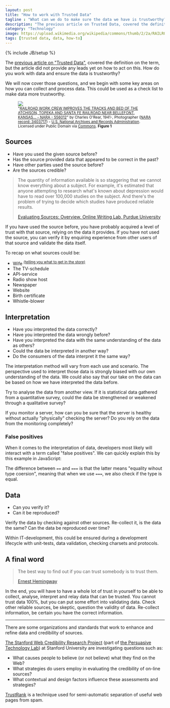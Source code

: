 ```yaml
---
layout: post
title: "How to work with Trusted Data"
tagline : "What can we do to make sure the data we have is trustworthy?"
description: "The previous article on Trusted Data, covered the definition on the term, but the article did not provide any leads yet on how to act on this. How do you work with data and ensure the data is trustworthy?"
category: "Technology"
image: https://upload.wikimedia.org/wikipedia/commons/thumb/2/2a/RAILROAD_WORK_CREW_IMPROVES_THE_TRACKS_AND_BED_OF_THE_ATCHISON%2C_TOPEKA_AND_SANTA_FE_RAILROAD_NEAR_BELLEFONT%2C_KANSAS..._-_NARA_-_556012.jpg/640px-RAILROAD_WORK_CREW_IMPROVES_THE_TRACKS_AND_BED_OF_THE_ATCHISON%2C_TOPEKA_AND_SANTA_FE_RAILROAD_NEAR_BELLEFONT%2C_KANSAS..._-_NARA_-_556012.jpg
tags: [trusted data, data, how-to]
---
```

{% include JB/setup %}

<p class="lead">

The <a href="/2015/09/09/trusted-data/">previous article on "Trusted Data"</a>, covered the definition on the term, but the article did not provide any leads yet on how to act on this. How do you work with data and ensure the data is trustworthy?
</p>

We will now cover those questions, and we begin with some key areas on how you can collect and process data. This could be used as a check list to make data more trustworthy.

<figure>
  <img src="https://upload.wikimedia.org/wikipedia/commons/thumb/2/2a/RAILROAD_WORK_CREW_IMPROVES_THE_TRACKS_AND_BED_OF_THE_ATCHISON%2C_TOPEKA_AND_SANTA_FE_RAILROAD_NEAR_BELLEFONT%2C_KANSAS..._-_NARA_-_556012.jpg/640px-RAILROAD_WORK_CREW_IMPROVES_THE_TRACKS_AND_BED_OF_THE_ATCHISON%2C_TOPEKA_AND_SANTA_FE_RAILROAD_NEAR_BELLEFONT%2C_KANSAS..._-_NARA_-_556012.jpg" class="img-responsive img-rounded img-thumbnail"/>
  <figcaption>
    <small>
      "<a href="https://commons.wikimedia.org/wiki/File:RAILROAD_WORK_CREW_IMPROVES_THE_TRACKS_AND_BED_OF_THE_ATCHISON,_TOPEKA_AND_SANTA_FE_RAILROAD_NEAR_BELLEFONT,_KANSAS..._-_NARA_-_556012.jpg#/media/File:RAILROAD_WORK_CREW_IMPROVES_THE_TRACKS_AND_BED_OF_THE_ATCHISON,_TOPEKA_AND_SANTA_FE_RAILROAD_NEAR_BELLEFONT,_KANSAS..._-_NARA_-_556012.jpg">RAILROAD WORK CREW IMPROVES THE TRACKS AND BED OF THE ATCHISON, TOPEKA AND SANTA FE RAILROAD NEAR BELLEFONT, KANSAS... - NARA - 556012</a>" by <span class="fn value">Charles O'Rear, 1941-, Photographer (<a rel="nofollow" class="external text" href="//research.archives.gov/person/3403717">NARA record: 3403717</a>)</span> - <a href="//en.wikipedia.org/wiki/U.S._National_Archives_and_Records_Administration" class="extiw" title="en:U.S. National Archives and Records Administration">U.S. National Archives and Records Administration</a>. Licensed under Public Domain via <a href="https://commons.wikimedia.org/wiki/">Commons</a>. <strong>Figure 1</strong>
    </small>
  </figcaption>
</figure>

## Sources

* Have you used the given source before?
* Has the source provided data that appeared to be correct in the past?
* Have other parties used the source before?
* Are the sources credible?

>The quantity of information available is so staggering that we cannot know everything about a subject. For example, it's estimated that anyone attempting to research what's known about depression would have to read over 100,000 studies on the subject. And there's the problem of trying to decide which studies have produced reliable results.
>
><a href="https://owl.english.purdue.edu/owl/resource/553/01/">Evaluating Sources: Overview, Online Writing Lab, Purdue University</a>

If you have used the source before, you have probably acquired a level of trust with that source, relying on the data it provides. If you have not used the source, you can verify it by enquiring experience from other users of that source and validate the data itself.


To recap  on what sources could be:

* Wife <sup><a href="/2015/09/09/trusted-data/#interpretation-of-data">(telling you what to get in the store)</a></sup>
* The TV-schedule
* API-service
* Radio show host
* Newspaper
* Website
* Birth certificate
* Whistle-blower

## Interpretation

* Have you interpreted the data correctly?
* Have you interpreted the data wrongly before?
* Have you interpreted the data with the same understanding of the data as others?
* Could the data be interpreted in another way?
* Do the consumers of the data interpret it the same way?

The interpretation method will vary from each use and scenario. The perspective used to interpret those data is strongly biased with our own understanding of the data. We could also say that our take on the data can be based on how we have interpreted the data before.

Try to analyse the data from another view. If it is statistical data gathered from a quantitative survey, could the data be strengthened or weakened through a qualitative survey?

If you monitor a server, how can you be sure that the server is healthy without actually "physically" checking the server? Do you rely on the data from the monitoring completely?

### False positives

When it comes to the interpretation of data, developers most likely will interact with a term called "false positives". We can quickly explain this by this example in JavaScript:

<script src="https://gist.github.com/phun-ky/be2ae0485468705e5480.js"></script>

The difference between `==` and `===` is that the latter means "equality wihout type coersion", meaning that when we use `===`, we also check if the type is equal.


## Data

* Can you verify it?
* Can it be reproduced?

Verify the data by checking against other sources. Re-collect it, is the data the same? Can the data be reproduced over time?

Within IT-development, this could be ensured during a development lifecycle with unit-tests, data validation, checking charsets and protocols.

## A final word

>  The best way to find out if you can trust somebody is to trust them.
>
><a href="https://en.wikiquote.org/wiki/Talk:Ernest_Hemingway">Ernest Hemingway</a>

In the end, you will have to have a whole lot of trust in yourself to be able to collect, analyse, interpret and relay data that can be trusted. You cannot trust data 100%, but you can put some effort into validating data. Check other reliable sources, be skeptic, question the validity of data. Re-collect information, be certain you have the correct information.


----------------

<div class="alert alert-info">

There are some organizations and standards that work to enhance and refine data and credibility of sources.

<p><a href="http://credibility.stanford.edu/">The Stanford Web Credibility Research Project</a> (part of <a href="http://captology.stanford.edu/">the Persuasive Technology Lab</a>) at Stanford University are investigating questions such as:</p>

<ul>
<li>What causes people to believe (or not believe) what they find on the Web?</li>
<li>What strategies do users employ in evaluating the credibility of on-line sources?</li>
<li>What contextual and design factors influence these assessments and strategies?</li>
</ul>

<p><a href="https://en.wikipedia.org/wiki/TrustRank">TrustRank</a> is a technique used for semi-automatic separation of useful web pages from spam.</p>

</div>
